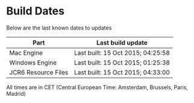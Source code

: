 # Build Dates

Below are the last known dates to updates

Part | Last build update
-----|-----
Mac Engine | Last built: 15 Oct 2015; 04:25:58
Windows Engine | Last built: 15 Oct 2015; 01:25:38
JCR6 Resource Files | Last built: 15 Oct 2015; 04:33:00
All times are in CET (Central European Time: Amsterdam, Brussels, Paris, Madrid)




